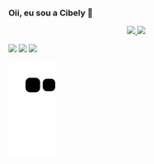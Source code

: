 ### Oii, eu sou a Cibely 👋

<div align="center">
  <a href="https://github.com/belyaraujo">
  <img height="180em" src="https://github-readme-stats.vercel.app/api?username=belyaraujo&show_icons=true&theme=dracula&include_all_commits=true&count_private=true"/>
  <img height="180em" src="https://github-readme-stats.vercel.app/api/top-langs/?username=belyaraujo&layout=compact&langs_count=7&theme=dracula"/>
</div>
<br>
<div> 
  <a href="https://instagram.com/bely_araujo1" target="_blank"><img src="https://img.shields.io/badge/-Instagram-%23E4405F?style=for-the-badge&logo=instagram&logoColor=white" target="_blank"></a>
  <a href = "mailto:belyaraujo.s@gmail.com"><img src="https://img.shields.io/badge/-Gmail-%23333?style=for-the-badge&logo=gmail&logoColor=white" target="_blank"></a>
  <a href="https://www.linkedin.com/in/cibely-araujo-92b731219/" target="_blank"><img src="https://img.shields.io/badge/-LinkedIn-%230077B5?style=for-the-badge&logo=linkedin&logoColor=white" target="_blank"></a> 
 
  ![Snake animation](https://github.com/rafaballerini/rafaballerini/blob/output/github-contribution-grid-snake.svg)
  
  </div>
